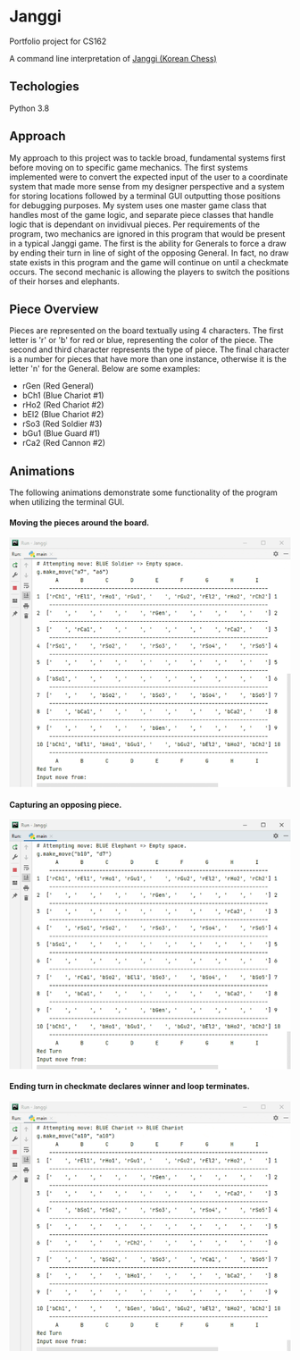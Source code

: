 # Janggi
Portfolio project for CS162

A command line interpretation of [Janggi (Korean Chess)](http://en.wikipedia.org/wiki/Janggi)

## Techologies
Python 3.8

## Approach
My approach to this project was to tackle broad, fundamental systems first before moving on to specific game mechanics. The first systems implemented were to convert the expected input of the user to a coordinate system that made more sense from my designer perspective and a system for storing locations followed by a terminal GUI outputting those positions for debugging purposes. My system uses one master game class that handles most of the game logic, and separate piece classes that handle logic that is dependant on invidivual pieces. Per requirements of the program, two mechanics are ignored in this program that would be present in a typical Janggi game. The first is the ability for Generals to force a draw by ending their turn in line of sight of the opposing General. In fact, no draw state exists in this program and the game will continue on until a checkmate occurs. The second mechanic is allowing the players to switch the positions of their horses and elephants.

## Piece Overview
Pieces are represented on the board textually using 4 characters. The first letter is 'r' or 'b' for red or blue, representing the color of the piece. The second and third character represents the type of piece. The final character is a number for pieces that have more than one instance, otherwise it is the letter 'n' for the General. Below are some examples:

- rGen (Red General)
- bCh1 (Blue Chariot #1)
- rHo2 (Red Chariot #2)
- bEl2 (Blue Chariot #2)
- rSo3 (Red Soldier #3)
- bGu1 (Blue Guard #1)
- rCa2 (Red Cannon #2)

## Animations
The following animations demonstrate some functionality of the program when utilizing the terminal GUI.

#### Moving the pieces around the board.
![](./gifs/moving.gif)

#### Capturing an opposing piece.
![](./gifs/capturing.gif)

#### Ending turn in checkmate declares winner and loop terminates.
![](./gifs/checkmate.gif)
